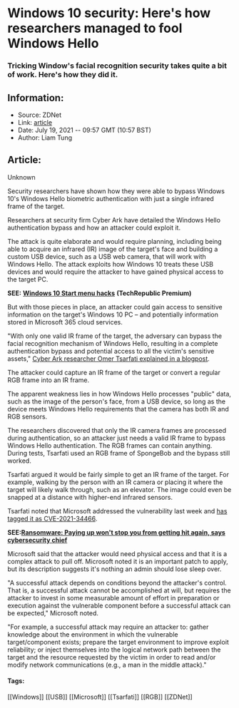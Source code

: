 # Windows 10 security: Here's how researchers managed to fool Windows Hello
### Tricking Window's facial recognition security takes quite a bit of work. Here's how they did it.

## Information:
+ Source: ZDNet
+ Link: [article](https://www.zdnet.com/article/windows-10-security-heres-how-researchers-managed-to-fool-windows-hello/)
+ Date: July 19, 2021 -- 09:57 GMT (10:57 BST)
+ Author: Liam Tung


## Article:
Unknown

Security researchers have shown how they were able to bypass Windows 10's Windows Hello biometric authentication with just a single infrared frame of the target. 

Researchers at security firm Cyber Ark have detailed the Windows Hello authentication bypass and how an attacker could exploit it. 


The attack is quite elaborate and would require planning, including being able to acquire an infrared (IR) image of the target's face and building a custom USB device, such as a USB web camera, that will work with Windows Hello. The attack exploits how Windows 10 treats these USB devices and would require the attacker to have gained physical access to the target PC.

**SEE:** [**Windows 10 Start menu hacks**](https://www.techrepublic.com/resource-library/whitepapers/windows-10-start-menu-hacks/?ftag=CMG-01-10aaa1b) **(TechRepublic Premium)**

But with those pieces in place, an attacker could gain access to sensitive information on the target's Windows 10 PC – and potentially information stored in Microsoft 365 cloud services.

"With only one valid IR frame of the target, the adversary can bypass the facial recognition mechanism of Windows Hello, resulting in a complete authentication bypass and potential access to all the victim's sensitive assets," [Cyber Ark researcher Omer Tsarfati explained in a blogpost](https://www.cyberark.com/resources/threat-research-blog/bypassing-windows-hello-without-masks-or-plastic-surgery). 

The attacker could capture an IR frame of the target or convert a regular RGB frame into an IR frame. 






The apparent weakness lies in how Windows Hello processes "public" data, such as the image of the person's face, from a USB device, so long as the device meets Windows Hello requirements that the camera has both IR and RGB sensors. 

The researchers discovered that only the IR camera frames are processed during authentication, so an attacker just needs a valid IR frame to bypass Windows Hello authentication. The RGB frames can contain anything. During tests, Tsarfati used an RGB frame of SpongeBob and the bypass still worked. 

Tsarfati argued it would be fairly simple to get an IR frame of the target. For example, walking by the person with an IR camera or placing it where the target will likely walk through, such as an elevator. The image could even be snapped at a distance with higher-end infrared sensors.

Tsarfati noted that Microsoft addressed the vulnerability last week and [has tagged it as CVE-2021-34466](https://msrc.microsoft.com/update-guide/en-US/vulnerability/CVE-2021-34466).    

**SEE:**[**Ransomware: Paying up won't stop you from getting hit again, says cybersecurity chief**](https://www.zdnet.com/article/ransomware-paying-up-wont-stop-you-from-getting-hit-again-says-cybersecurity-chief/#link=%7B%22linkText%22:%22Ransomware:%20Paying%20up%20won't%20stop%20you%20from%20getting%20hit%20again,%20says%20cybersecurity%20chief%22,%22target%22:%22_blank%22,%22href%22:%22https://www.zdnet.com/article/ransomware-paying-up-wont-stop-you-from-getting-hit-again-says-cybersecurity-chief/%22,%22role%22:%22standard%22,%22absolute%22:%22%22%7D)

Microsoft said that the attacker would need physical access and that it is a complex attack to pull off. Microsoft noted it is an important patch to apply, but its description suggests it's nothing an admin should lose sleep over. 

"A successful attack depends on conditions beyond the attacker's control. That is, a successful attack cannot be accomplished at will, but requires the attacker to invest in some measurable amount of effort in preparation or execution against the vulnerable component before a successful attack can be expected," Microsoft noted. 

"For example, a successful attack may require an attacker to: gather knowledge about the environment in which the vulnerable target/component exists; prepare the target environment to improve exploit reliability; or inject themselves into the logical network path between the target and the resource requested by the victim in order to read and/or modify network communications (e.g., a man in the middle attack)."





#### Tags:
[[Windows]] [[USB]] [[Microsoft]] [[Tsarfati]] [[RGB]] [[ZDNet]]
